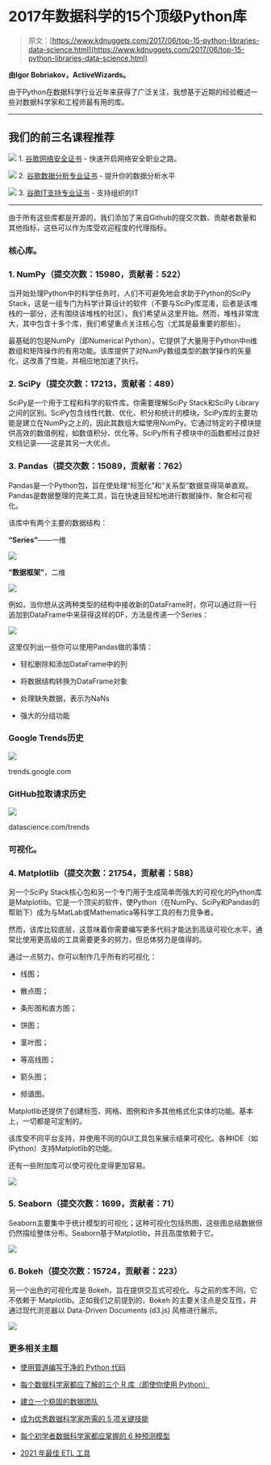 # 2017年数据科学的15个顶级Python库

> 原文：[https://www.kdnuggets.com/2017/06/top-15-python-libraries-data-science.html](https://www.kdnuggets.com/2017/06/top-15-python-libraries-data-science.html)

**由Igor Bobriakov，ActiveWizards。**

由于Python在数据科学行业近年来获得了广泛关注，我想基于近期的经验概述一些对数据科学家和工程师最有用的库。

* * *

## 我们的前三名课程推荐

![](../Images/0244c01ba9267c002ef39d4907e0b8fb.png) 1\. [谷歌网络安全证书](https://www.kdnuggets.com/google-cybersecurity) - 快速开启网络安全职业之路。

![](../Images/e225c49c3c91745821c8c0368bf04711.png) 2\. [谷歌数据分析专业证书](https://www.kdnuggets.com/google-data-analytics) - 提升你的数据分析水平

![](../Images/0244c01ba9267c002ef39d4907e0b8fb.png) 3\. [谷歌IT支持专业证书](https://www.kdnuggets.com/google-itsupport) - 支持组织的IT

* * *

由于所有这些库都是开源的，我们添加了来自Github的提交次数、贡献者数量和其他指标，这些可以作为库受欢迎程度的代理指标。

### 核心库。

### 1\. NumPy（提交次数：15980，贡献者：522）

当开始处理Python中的科学任务时，人们不可避免地会求助于Python的SciPy Stack，这是一组专门为科学计算设计的软件（不要与SciPy库混淆，后者是该堆栈的一部分，还有围绕该堆栈的社区）。我们希望从这里开始。然而，堆栈非常庞大，其中包含十多个库，我们希望重点关注核心包（尤其是最重要的那些）。

最基础的包是NumPy（即Numerical Python）。它提供了大量用于Python中n维数组和矩阵操作的有用功能。该库提供了对NumPy数组类型的数学操作的矢量化，这改善了性能，并相应地加速了执行。

### 2\. SciPy（提交次数：17213，贡献者：489）

SciPy是一个用于工程和科学的软件库。你需要理解SciPy Stack和SciPy Library之间的区别。SciPy包含线性代数、优化、积分和统计的模块。SciPy库的主要功能是建立在NumPy之上的，因此其数组大幅使用NumPy。它通过特定的子模块提供高效的数值例程，如数值积分、优化等。SciPy所有子模块中的函数都经过良好文档记录——这是其另一大优点。

### 3\. Pandas（提交次数：15089，贡献者：762）

Pandas是一个Python包，旨在使处理“标签化”和“关系型”数据变得简单直观。Pandas是数据整理的完美工具，旨在快速且轻松地进行数据操作、聚合和可视化。

该库中有两个主要的数据结构：

**“Series”**——一维

![](../Images/7b454a0cf30500b88e0f75039f599453.png)

**“数据框架”**，二维

![](../Images/d3645519d365d827875d8000048584cf.png)

例如，当你想从这两种类型的结构中接收新的DataFrame时，你可以通过将一行追加到DataFrame中来获得这样的DF，方法是传递一个Series：

![](../Images/31e12da79366f9016f1e89d7bd44d8da.png)

这里仅列出一些你可以使用Pandas做的事情：

+   轻松删除和添加DataFrame中的列

+   将数据结构转换为DataFrame对象

+   处理缺失数据，表示为NaNs

+   强大的分组功能

### Google Trends历史

![](../Images/12374b25d722e72e44c720527c07906b.png)

trends.google.com

### GitHub拉取请求历史

![](../Images/8e75e2340e27dff43bc24e7128176574.png)

datascience.com/trends

### 可视化。

### 4. Matplotlib（提交次数：21754，贡献者：588）

另一个SciPy Stack核心包和另一个专门用于生成简单而强大的可视化的Python库是Matplotlib。它是一个顶尖的软件，使Python（在NumPy、SciPy和Pandas的帮助下）成为与MatLab或Mathematica等科学工具的有力竞争者。

然而，该库比较底层，这意味着你需要编写更多代码才能达到高级可视化水平，通常比使用更高级的工具需要更多的努力，但总体努力是值得的。

通过一点努力，你可以制作几乎所有的可视化：

+   线图；

+   散点图；

+   条形图和直方图；

+   饼图；

+   茎叶图；

+   等高线图；

+   箭头图；

+   频谱图。

Matplotlib还提供了创建标签、网格、图例和许多其他格式化实体的功能。基本上，一切都是可定制的。

该库受不同平台支持，并使用不同的GUI工具包来展示结果可视化。各种IDE（如IPython）支持Matplotlib的功能。

还有一些附加库可以使可视化变得更加容易。

![](../Images/c2342ca06c80ea40b8331a40ae5948af.png)

### 5. Seaborn（提交次数：1699，贡献者：71）

Seaborn主要集中于统计模型的可视化；这种可视化包括热图，这些图总结数据但仍然描绘整体分布。Seaborn基于Matplotlib，并且高度依赖于它。

![](../Images/8647c083427b8bc0979cea57786810bf.png)

### 6. Bokeh（提交次数：15724，贡献者：223）

另一个出色的可视化库是 Bokeh，旨在提供交互式可视化。与之前的库不同，它不依赖于 Matplotlib。正如我们之前提到的，Bokeh 的主要关注点是交互性，并通过现代浏览器以 Data-Driven Documents (d3.js) 风格进行展示。

![](../Images/c37d867bc1d551a439fb9d716865bb91.png)

### 更多相关主题

+   [使用管道编写干净的 Python 代码](https://www.kdnuggets.com/2021/12/write-clean-python-code-pipes.html)

+   [每个数据科学家都应了解的三个 R 库（即使你使用 Python）](https://www.kdnuggets.com/2021/12/three-r-libraries-every-data-scientist-know-even-python.html)

+   [建立一个稳固的数据团队](https://www.kdnuggets.com/2021/12/build-solid-data-team.html)

+   [成为优秀数据科学家所需的 5 项关键技能](https://www.kdnuggets.com/2021/12/5-key-skills-needed-become-great-data-scientist.html)

+   [每个初学者数据科学家都应掌握的 6 种预测模型](https://www.kdnuggets.com/2021/12/6-predictive-models-every-beginner-data-scientist-master.html)

+   [2021 年最佳 ETL 工具](https://www.kdnuggets.com/2021/12/mozart-best-etl-tools-2021.html)

